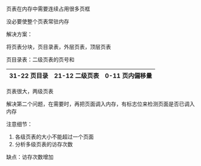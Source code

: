 页表在内存中需要连续占用很多页框

没必要使整个页表常驻内存

解决方案：

将页表分块，页目录表，外层页表，顶层页表

页目录表：二级页表的页号和

| 31-22 页目录 | 21-12 二级页表 | 0-11 页内偏移量 |
| ------------ | :------------: | --------------- |

页表很大，两级页表

解决第二个问题，在需要时，再把页面调入内存，有标志位来检测页面是否已调入内存

注意细节：

1. 各级页表的大小不能超过一个页面
2. 分析多级页表的访存次数

缺点：访存次数增加

